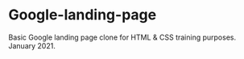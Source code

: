 # Google-landing-page
Basic Google landing page clone for HTML &amp; CSS training purposes. January 2021.
